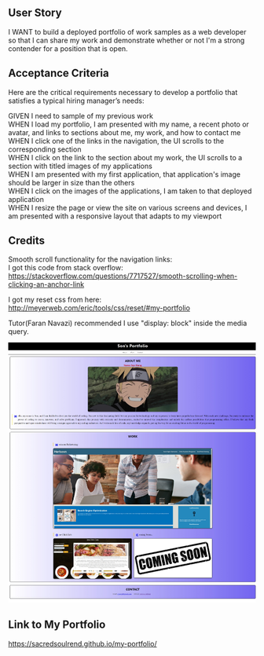 ## User Story

I WANT to build a deployed portfolio of work samples as a web developer so that I can share my work and demonstrate whether or not I'm a strong contender for a position that is open.

## Acceptance Criteria

Here are the critical requirements necessary to develop a portfolio that satisfies a typical hiring manager’s needs:<br>

GIVEN I need to sample of my previous work<br>
WHEN I load my portfolio, I am presented with my name, a recent photo or avatar, and links to sections about me, my work, and how to contact me<br>
WHEN I click one of the links in the navigation, the UI scrolls to the corresponding section<br>
WHEN I click on the link to the section about my work, the UI scrolls to a section with titled images of my applications<br>
WHEN I am presented with my first application, that application's image should be larger in size than the others<br>
WHEN I click on the images of the applications, I am taken to that deployed application<br>
WHEN I resize the page or view the site on various screens and devices, I am presented with a responsive layout that adapts to my viewport

## Credits

Smooth scroll functionality for the navigation links:<br>
I got this code from stack overflow: https://stackoverflow.com/questions/7717527/smooth-scrolling-when-clicking-an-anchor-link<br>

I got my reset css from here: http://meyerweb.com/eric/tools/css/reset/#my-portfolio

Tutor(Faran Navazi) recommended I use "display: block" inside the media query.

![Alt text](My-Portfolio.jpeg)

## Link to My Portfolio

https://sacredsoulrend.github.io/my-portfolio/

